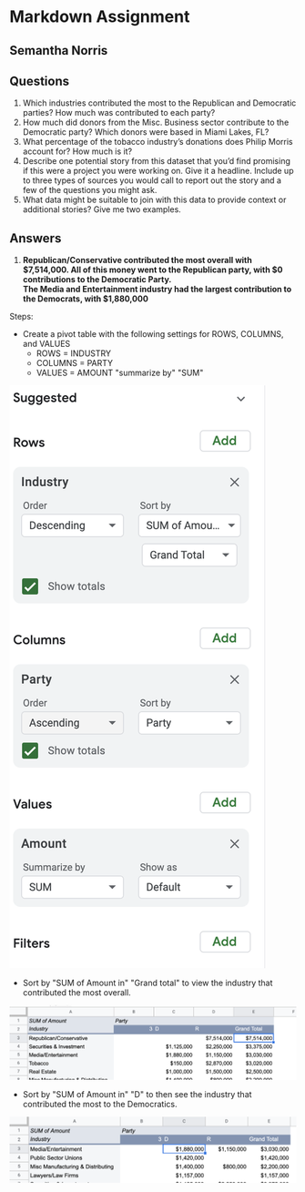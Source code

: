 # Markdown Assignment
## Semantha Norris

## Questions

1. Which industries contributed the most to the Republican and Democratic parties? How much was contributed to each party?
2. How much did donors from the Misc. Business sector contribute to the Democratic party? Which donors were based in Miami Lakes, FL?
3. What percentage of the tobacco industry’s donations does Philip Morris account for? How much is it?
4. Describe one potential story from this dataset that you’d find promising if this were a project you were working on. Give it a headline. Include up to three types of sources you would call to report out the story and a few of the questions you might ask.
5. What data might be suitable to join with this data to provide context or additional stories? Give me two examples.

## Answers

1. **Republican/Conservative contributed the most overall with $7,514,000. All of this money went to the Republican party, with $0 contributions to the Democratic Party.**
 <br> **The Media and Entertainment industry had the largest contribution to the Democrats, with $1,880,000**

Steps:
* Create a pivot table with the following settings for ROWS, COLUMNS, and VALUES
  *  ROWS = INDUSTRY
  *  COLUMNS = PARTY
  *  VALUES = AMOUNT "summarize by" "SUM"

!['Q1-Image1', 'Pivot table settings for question 1'](/Q1-Image1.png)

 *  Sort by "SUM of Amount in" "Grand total" to view the industry that contributed the most overall.

!['Q1-Image2', 'Sorting for Grand Total contributions'](/Q1-Image2.png)

*  Sort by "SUM of Amount in" "D" to then see the industry that contributed the most to the Democratics. 

!['Q1-Image3', 'Sorting for Democratic contributions'](/Q1-Image3.png)






